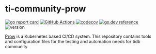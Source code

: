 # ti-community-prow

[![go report card](https://goreportcard.com/badge/github.com/tidb-community-bots/ti-community-prow "go report card")](https://goreportcard.com/report/github.com/tidb-community-bots/ti-community-prow)
[![GitHub Actions](https://github.com/tidb-community-bots/ti-community-prow/workflows/Test/badge.svg?branch=master)](https://github.com/features/actions)
[![codecov](https://codecov.io/gh/tidb-community-bots/ti-community-prow/branch/master/graph/badge.svg)](https://codecov.io/gh/tidb-community-bots/ti-community-prow)
[![go.dev reference](https://img.shields.io/badge/go.dev-reference-007d9c?logo=go&logoColor=white&style=flat-square)](https://pkg.go.dev/github.com/tidb-community-bots/ti-community-prow/pkg/)
![version](https://img.shields.io/github/release/tidb-community-bots/ti-community-prow/all.svg)

[Prow](https://github.com/kubernetes/test-infra/tree/master/prow) is a Kubernetes based CI/CD system.
This repository contains tools and configuration files for the testing and automation needs for tidb community.

